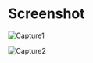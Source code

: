 # Screenshot

![Capture1](https://github.com/abdullah1509/minor-projects/assets/58501537/fd9aa590-9d32-4ea1-b9af-11e0a6a0ea88)

![Capture2](https://github.com/abdullah1509/minor-projects/assets/58501537/9b919324-7881-4bcd-bdf6-843953b202ba)
